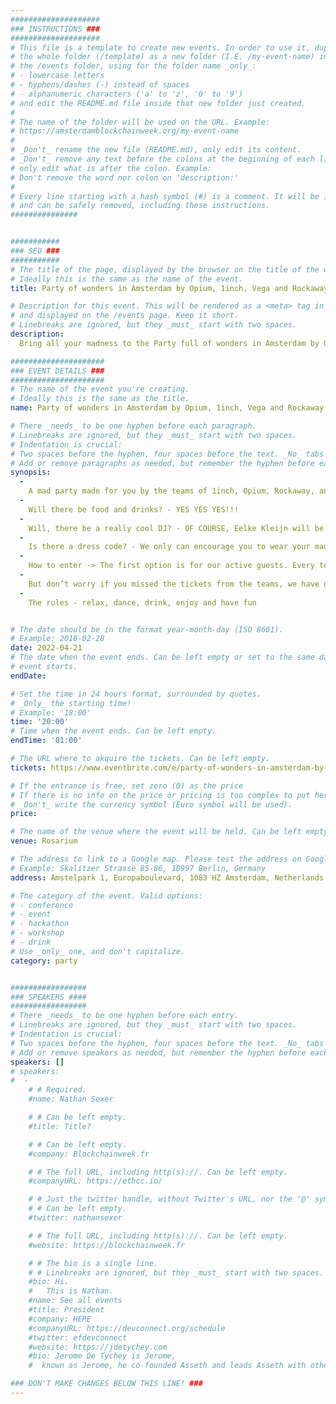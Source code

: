 ```yaml
---
####################
### INSTRUCTIONS ###
####################
# This file is a template to create new events. In order to use it, duplicate
# the whole folder (/template) as a new folder (I.E. /my-event-name) inside of
# the /events folder, using for the folder name _only_:
# - lowercase letters
# - hyphens/dashes (-) instead of spaces
# - alphanumeric characters ('a' to 'z', '0' to '9')
# and edit the README.md file inside that new folder just created.
#
# The name of the folder will be used on the URL. Example:
# https://amsterdamblockchainweek.org/my-event-name
#
# _Don't_ rename the new file (README.md), only edit its content.
# _Don't_ remove any text before the colons at the beginning of each line,
# only edit what is after the colon. Example:
# Don't remove the word nor colon on 'description:'
#
# Every line starting with a hash symbol (#) is a comment. It will be ignored
# and can be safely removed, including these instructions.
###############


###########
### SEO ###
###########
# The title of the page, displayed by the browser on the title of the window.
# Ideally this is the same as the name of the event.
title: Party of wonders in Amsterdam by Opium, 1inch, Vega and Rockaway

# Description for this event. This will be rendered as a <meta> tag in the HTML,
# and displayed on the /events page. Keep it short.
# Linebreaks are ignored, but they _must_ start with two spaces.
description:
  Bring all your madness to the Party full of wonders in Amsterdam by Opium, 1inch, Vega, Rockaway

#####################
### EVENT DETAILS ###
#####################
# The name of the event you're creating.
# Ideally this is the same as the title.
name: Party of wonders in Amsterdam by Opium, 1inch, Vega and Rockaway

# There _needs_ to be one hyphen before each paragraph.
# Linebreaks are ignored, but they _must_ start with two spaces.
# Indentation is crucial:
# Two spaces before the hyphen, four spaces before the text. _No_ tabs allowed.
# Add or remove paragraphs as needed, but remember the hyphen before each entry.
synopsis:
  -
    A mad party made for you by the teams of 1inch, Opium, Rockaway, and Vega✨🪅🪄🔮
  -
    Will there be food and drinks? - YES YES YES!!!
  -
    Will, there be a really cool DJ? - OF COURSE, Eelke Kleijn will be playing for you
  -
    Is there a dress code? - We only can encourage you to wear your maddest looks
  -
    How to enter -> The first option is for our active guests. Every team will be giving away 10 tickets each, follow our Twitter accounts to find out more
  -
    But don’t worry if you missed the tickets from the teams, we have great news for you. You still are welcome to the party just follow the simple guidelines ->  Prepare yourself, get the madest costume that you have (optional but highly encouraged) - Download the 1inch wallet - Mint Cheshire cat NFT avatar from opium.finance - Follow Vega and Rockaway on Twitter - If you made all of the steps, you can come to the party. But remember, that you will be judged by the strictest … just kidding :)
  -
    The rules - relax, dance, drink, enjoy and have fun


# The date should be in the format year-month-day (ISO 8601).
# Example: 2018-02-28
date: 2022-04-21
# The date when the event ends. Can be left empty or set to the same day the
# event starts.
endDate:

# Set the time in 24 hours format, surrounded by quotes.
# _Only_ the starting time!
# Example: '18:00'
time: '20:00'
# Time when the event ends. Can be left empty.
endTime: '01:00'

# The URL where to akquire the tickets. Can be left empty.
tickets: https://www.eventbrite.com/e/party-of-wonders-in-amsterdam-by-opium-1inch-vega-and-rockaway-tickets-322056197757

# If the entrance is free, set zero (0) as the price
# If there is no info on the price or pricing is too complex to put here, leave it empty.
# _Don't_ write the currency symbol (Euro symbol will be used).
price:

# The name of the venue where the event will be held. Can be left empty.
venue: Rosarium

# The address to link to a Google map. Please test the address on Google Maps.
# Example: Skalitzer Strasse 85-86, 10997 Berlin, Germany
address: Amstelpark 1, Europaboulevard, 1083 HZ Amsterdam, Netherlands

# The category of the event. Valid options:
# - conference
# - event
# - hackathon
# - workshop
# - drink
# Use _only_ one, and don't capitalize.
category: party


#################
### SPEAKERS ####
#################
# There _needs_ to be one hyphen before each entry.
# Linebreaks are ignored, but they _must_ start with two spaces.
# Indentation is crucial:
# Two spaces before the hyphen, four spaces before the text. _No_ tabs allowed.
# Add or remove speakers as needed, but remember the hyphen before each entry.
speakers: []
# speakers:
#  -
    # # Required.
    #name: Nathan Sexer

    # # Can be left empty.
    #title: Title?

    # # Can be left empty.
    #company: Blockchainweek.fr

    # # The full URL, including http(s)://. Can be left empty.
    #companyURL: https://ethcc.io/

    # # Just the twitter handle, without Twitter's URL, nor the '@' symbol.
    # # Can be left empty.
    #twitter: nathansexer

    # # The full URL, including http(s)://. Can be left empty.
    #website: https://blockchainweek.fr

    # # The bio is a single line.
    # # Linebreaks are ignored, but they _must_ start with two spaces.
    #bio: Hi.
    #   This is Nathan.
    #name: See all events
    #title: President
    #company: HERE
    #companyURL: https://devconnect.org/schedule
    #twitter: efdevconnect
    #website: https://jdetychey.com
    #bio: Jerome De Tychey is Jerome,
    #  known as Jerome, he co-founded Asseth and leads Asseth with other asseths.

### DON'T MAKE CHANGES BELOW THIS LINE! ###
---
```

<!-- ### DON'T MAKE CHANGES BELOW THIS LINE! ### -->

<Event-Content/>

